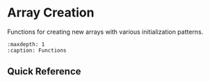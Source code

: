 # Array Creation

Functions for creating new arrays with various initialization patterns.

```{toctree}
:maxdepth: 1
:caption: Functions

```

## Quick Reference

